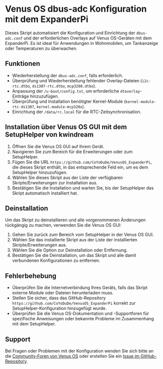 # Venus OS dbus-adc Konfiguration mit dem ExpanderPi

Dieses Skript automatisiert die Konfiguration und Einrichtung der `dbus-adc.conf` und der erforderlichen Overlays auf Venus OS-Geräten mit dem ExpanderPi. Es ist ideal für Anwendungen in Wohnmobilen, um Tankanzeige oder Temperaturen zu überwachen.

## Funktionen

- Wiederherstellung der `dbus-adc.conf`, falls erforderlich.
- Überprüfung und Wiederherstellung fehlender Overlay-Dateien (`i2c-rtc.dtbo`, `ds1307-rtc.dtbo`, `mcp3208.dtbo`).
- Anpassung der `/u-boot/config.txt`, um erforderliche `dtoverlay`-Einträge hinzuzufügen.
- Überprüfung und Installation benötigter Kernel-Module (`kernel-module-rtc-ds1307`, `kernel-module-mcp320x`).
- Einrichtung der `/data/rc.local` für die RTC-Zeitsynchronisation.

## Installation über Venus OS GUI mit dem SetupHelper von kwindream

1. Öffnen Sie die Venus OS GUI auf Ihrem Gerät.
2. Navigieren Sie zum Bereich für die Erweiterungen oder zum SetupHelper.
3. Fügen Sie die URL `https://github.com/CoYoDuDe/VenusOS_ExpanderPi`, die dieses Skript enthält, in das entsprechende Feld ein, um es dem SetupHelper hinzuzufügen.
4. Wählen Sie dieses Skript aus der Liste der verfügbaren Skripte/Erweiterungen zur Installation aus.
5. Bestätigen Sie die Installation und warten Sie, bis der SetupHelper das Skript automatisch installiert hat.

## Deinstallation

Um das Skript zu deinstallieren und alle vorgenommenen Änderungen rückgängig zu machen, verwenden Sie die Venus OS GUI:

1. Gehen Sie zurück zum Bereich vom SetupHelper in der Venus OS GUI.
2. Wählen Sie das installierte Skript aus der Liste der installierten Skripte/Erweiterungen aus.
3. Wählen Sie die Option zur Deinstallation oder Entfernung.
4. Bestätigen Sie die Deinstallation, um das Skript und alle damit verbundenen Konfigurationen zu entfernen.

## Fehlerbehebung

- Überprüfen Sie die Internetverbindung Ihres Geräts, falls das Skript externe Module oder Dateien herunterladen muss.
- Stellen Sie sicher, dass das GitHub-Repository `https://github.com/CoYoDuDe/VenusOS_ExpanderPi` korrekt zur SetupHelper-Konfiguration hinzugefügt wurde.
- Überprüfen Sie die Venus OS-Dokumentation und -Supportforen für spezifische Anweisungen oder bekannte Probleme im Zusammenhang mit dem SetupHelper.

## Support

Bei Fragen oder Problemen mit der Konfiguration wenden Sie sich bitte an die [Community-Foren von Venus OS](https://community.victronenergy.com/) oder erstellen Sie ein [Issue im GitHub-Repository](https://github.com/CoYoDuDe/VenusOS_ExpanderPi/issues).
